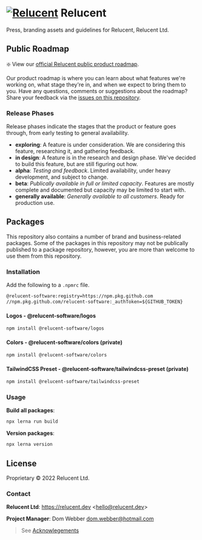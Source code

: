 # [![Relucent](./assets/relucent-grainy-gradient-logo.png)](https://relucent.dev) Relucent

Press, branding assets and guidelines for Relucent, Relucent Ltd.

## Public Roadmap

❇️ View our [official Relucent public product roadmap](https://github.com/orgs/Relucent-Software/projects/3).

Our product roadmap is where you can learn about what features we're working
on, what stage they're in, and when we expect to bring them to you. Have any
questions, comments or suggestions about the roadmap? Share your feedback
via the [issues on this repository](https://github.com/Relucent-Software/business/issues).

### Release Phases

Release phases indicate the stages that the product or feature goes through,
from early testing to general availability.

- **exploring**: A feature is under consideration. We are considering this
  feature, researching it, and gathering feedback.
- **in design**: A feature is in the research and design phase. We've decided
  to build this feature, but are still figuring out how.
- **alpha**: *Testing and feedback*. Limited availability, under heavy
  development, and subject to change.
- **beta**: *Publically available in full or limited capacity*. Features are
  mostly complete and documented but capacity may be limited to start with.
- **generally available**: *Generally available to all customers*. Ready for
  production use.

## Packages

This repository also contains a number of brand and business-related packages.
Some of the packages in this repository may not be publically published to a
package repository, however, you are more than welcome to use them from this
repository.

### Installation

Add the following to a ```.npmrc``` file.

```txt
@relucent-software:registry=https://npm.pkg.github.com
//npm.pkg.github.com/relucent-software:_authToken=${GITHUB_TOKEN}
```

#### Logos - @relucent-software/logos

```bash
npm install @relucent-software/logos
```

#### Colors - @relucent-software/colors (private)

```bash
npm install @relucent-software/colors
```

#### TailwindCSS Preset - @relucent-software/tailwindcss-preset (private)

```bash
npm install @relucent-software/tailwindcss-preset
```

### Usage

**Build all packages**:

```bash
npx lerna run build
```

**Version packages**:

```bash
npx lerna version
```

## License

Proprietary &copy; 2022 Relucent Ltd.

### Contact

**Relucent Ltd**: <https://relucent.dev> <<hello@relucent.dev>>

**Project Manager**: Dom Webber <dom.webber@hotmail.com>

> See [Acknowlegements](ACKNOWLEDGEMENTS.md)
